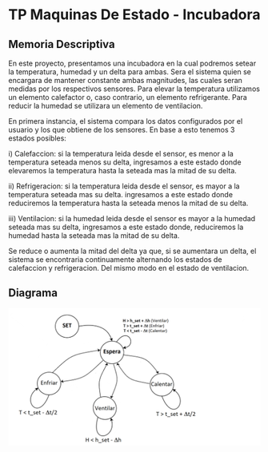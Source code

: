 # TP Maquinas De Estado - Incubadora

## Memoria Descriptiva
En este proyecto, presentamos una incubadora en la cual podremos setear la temperatura, humedad y un delta para ambas. 
Sera el sistema quien se encargara de mantener constante ambas magnitudes, las cuales seran medidas por los respectivos 
sensores. Para elevar la temperatura utilizamos un elemento calefactor o, caso contrario, un elemento refrigerante. 
Para reducir la humedad se utilizara un elemento de ventilacion.

En primera instancia, el sistema compara los datos configurados por el usuario y los que obtiene de los sensores. En base a 
esto tenemos 3 estados posibles:

   i) Calefaccion: si la temperatura leida desde el sensor, es menor a la temperatura seteada menos su delta, ingresamos a 
                   este estado donde elevaremos la temperatura hasta la seteada mas la mitad de su delta.

   ii) Refrigeracion: si la temperatura leida desde el sensor, es mayor a la temperatura seteada mas su delta. ingresamos a 
                      este estado donde reduciremos la temperatura hasta la seteada menos la mitad de su delta.

   iii) Ventilacion: si la humedad leida desde el sensor es mayor a la humedad seteada mas su delta, ingresamos a 
                     este estado donde, reduciremos la humedad hasta la seteada mas la mitad de su delta.

Se reduce o aumenta la mitad del delta ya que, si se aumentara un delta, el sistema se encontraria continuamente alternando
los estados de calefaccion y refrigeracion. Del mismo modo en el estado de ventilacion.
## Diagrama
![./recursos/Incubadora.png](https://github.com/NicoJaros/TP-MaquinasDeEstado---Incubadora/blob/master/Incubadora.png)
